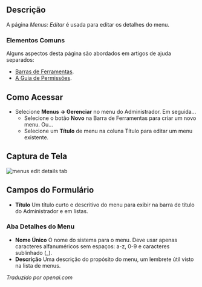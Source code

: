 <!-- Filename: Help4.x:Menus:_Edit / Display title: Menus: Editar  -->

## Descrição

A página *Menus: Editar* é usada para editar os detalhes do menu.

### Elementos Comuns

Alguns aspectos desta página são abordados em artigos de ajuda separados:

* [Barras de Ferramentas](jdocmanual?article=help/common-elements/toolbars).
* [A Guia de Permissões](jdocmanual?article=help/common-elements/edit-permissions).

## Como Acessar

- Selecione **Menus → Gerenciar** no menu do Administrador. Em seguida...
  - Selecione o botão **Novo** na Barra de Ferramentas para criar um novo menu. Ou...
  - Selecione um **Título** de menu na coluna Título para editar um menu existente.

## Captura de Tela

![menus edit details tab](../../../pt/images/menus/menus-edit-menu-details-tab.png)

## Campos do Formulário

- **Título** Um título curto e descritivo do menu para exibir na barra de título do 
  Administrador e em listas.

### Aba Detalhes do Menu

- **Nome Único** O nome do sistema para o menu. Deve usar apenas caracteres alfanuméricos
  sem espaços: a-z, 0-9 e caracteres sublinhado (\_).
- **Descrição** Uma descrição do propósito do menu, um lembrete útil
  visto na lista de menus.


*Traduzido por openai.com*

